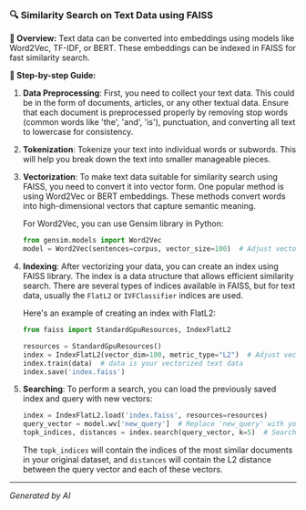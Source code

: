### 🔍 Similarity Search on Text Data using FAISS

**📌 Overview:** Text data can be converted into embeddings using models like Word2Vec, TF-IDF, or BERT. These embeddings can be indexed in FAISS for fast similarity search.

**📖 Step-by-step Guide:**

1. **Data Preprocessing**: First, you need to collect your text data. This could be in the form of documents, articles, or any other textual data. Ensure that each document is preprocessed properly by removing stop words (common words like 'the', 'and', 'is'), punctuation, and converting all text to lowercase for consistency.

2. **Tokenization**: Tokenize your text into individual words or subwords. This will help you break down the text into smaller manageable pieces.

3. **Vectorization**: To make text data suitable for similarity search using FAISS, you need to convert it into vector form. One popular method is using Word2Vec or BERT embeddings. These methods convert words into high-dimensional vectors that capture semantic meaning.

   For Word2Vec, you can use Gensim library in Python:
   ```python
   from gensim.models import Word2Vec
   model = Word2Vec(sentences=corpus, vector_size=100)  # Adjust vector_size to your requirement
   ```

4. **Indexing**: After vectorizing your data, you can create an index using FAISS library. The index is a data structure that allows efficient similarity search. There are several types of indices available in FAISS, but for text data, usually the `FlatL2` or `IVFClassifier` indices are used.

   Here's an example of creating an index with FlatL2:
   ```python
   from faiss import StandardGpuResources, IndexFlatL2

   resources = StandardGpuResources()
   index = IndexFlatL2(vector_dim=100, metric_type="L2")  # Adjust vector_dim to your vector size
   index.train(data)  # data is your vectorized text data
   index.save('index.faiss')
   ```

5. **Searching**: To perform a search, you can load the previously saved index and query with new vectors:
   ```python
   index = IndexFlatL2.load('index.faiss', resources=resources)
   query_vector = model.wv['new_query']  # Replace 'new_query' with your actual query
   topk_indices, distances = index.search(query_vector, k=5)  # Search top 5 similar documents
   ```
   The `topk_indices` will contain the indices of the most similar documents in your original dataset, and `distances` will contain the L2 distance between the query vector and each of these vectors.

---
*Generated by AI*